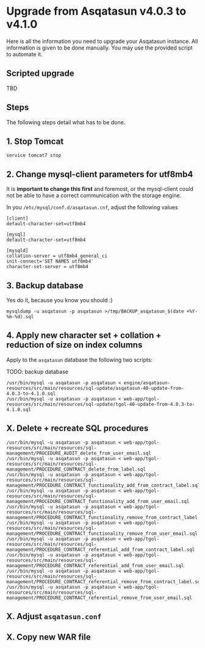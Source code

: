 # Upgrade from Asqatasun v4.0.3 to v4.1.0

Here is all the information you need to upgrade your Asqatasun instance. All information is given to be done manually.
You may use the provided script to automate it.

## Scripted upgrade

TBD

## Steps

The following steps detail what has to be done.

## 1. Stop Tomcat

```
service tomcat7 stop
```

## 2. Change mysql-client parameters for utf8mb4

It is **important to change this first** and foremost, or the mysql-client could not be able to have a
correct communication with the storage engine.

In you `/etc/mysql/conf.d/asqatasun.cnf`, adjust the following values

```
[client]
default-character-set=utf8mb4

[mysql]
default-character-set=utf8mb4

[mysqld]
collation-server = utf8mb4_general_ci
init-connect='SET NAMES utf8mb4'
character-set-server = utf8mb4
```

## 3. Backup database

Yes do it, because you know you should :)

```shell
mysqldump -u asqatasun -p asqatasun >/tmp/BACKUP_asqatasun_$(date +%Y-%m-%d).sql
```

## 4. Apply new character set + collation + reduction of size on index columns

Apply to the `asqatasun` database the following two scripts:

TODO: backup database

```shell
/usr/bin/mysql -u asqatasun -p asqatasun < engine/asqatasun-resources/src/main/resources/sql-update/asqatasun-40-update-from-4.0.3-to-4.1.0.sql
/usr/bin/mysql -u asqatasun -p asqatasun < web-app/tgol-resources/src/main/resources/sql-update/tgol-40-update-from-4.0.3-to-4.1.0.sql
```

## X. Delete + recreate SQL procedures

```shell
/usr/bin/mysql -u asqatasun -p asqatasun < web-app/tgol-resources/src/main/resources/sql-management/PROCEDURE_AUDIT_delete_from_user_email.sql
/usr/bin/mysql -u asqatasun -p asqatasun < web-app/tgol-resources/src/main/resources/sql-management/PROCEDURE_CONTRACT_delete_from_label.sql
/usr/bin/mysql -u asqatasun -p asqatasun < web-app/tgol-resources/src/main/resources/sql-management/PROCEDURE_CONTRACT_functionality_add_from_contract_label.sql
/usr/bin/mysql -u asqatasun -p asqatasun < web-app/tgol-resources/src/main/resources/sql-management/PROCEDURE_CONTRACT_functionality_add_from_user_email.sql
/usr/bin/mysql -u asqatasun -p asqatasun < web-app/tgol-resources/src/main/resources/sql-management/PROCEDURE_CONTRACT_functionality_remove_from_contract_label.sql
/usr/bin/mysql -u asqatasun -p asqatasun < web-app/tgol-resources/src/main/resources/sql-management/PROCEDURE_CONTRACT_functionality_remove_from_user_email.sql
/usr/bin/mysql -u asqatasun -p asqatasun < web-app/tgol-resources/src/main/resources/sql-management/PROCEDURE_CONTRACT_referential_add_from_contract_label.sql
/usr/bin/mysql -u asqatasun -p asqatasun < web-app/tgol-resources/src/main/resources/sql-management/PROCEDURE_CONTRACT_referential_add_from_user_email.sql
/usr/bin/mysql -u asqatasun -p asqatasun < web-app/tgol-resources/src/main/resources/sql-management/PROCEDURE_CONTRACT_referential_remove_from_contract_label.sql
/usr/bin/mysql -u asqatasun -p asqatasun < web-app/tgol-resources/src/main/resources/sql-management/PROCEDURE_CONTRACT_referential_remove_from_user_email.sql
```


## X. Adjust `asqatasun.conf`

## X. Copy new WAR file
